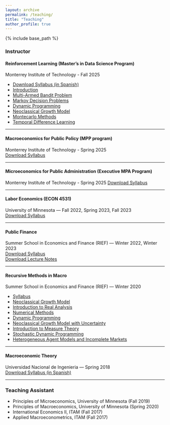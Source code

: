 ```yaml
---
layout: archive
permalink: /teaching/
title: "Teaching"
author_profile: true
---
```


{% include base_path %}

### Instructor

#### Reinforcement Learning (Master’s in Data Science Program)
<span class="coauthor">Monterrey Institute of Technology - Fall 2025</span>  
- <span class="download-link">[Download Syllabus (in Spanish)](/files/RL-Syllabus.pdf)</span>
- <span class="download-link">[Introduction](/files/Introduction-RL.pdf)</span>
- <span class="download-link">[Multi-Armed Bandit Problem](/files/BanditProblem-RL.pdf)</span>
- <span class="download-link">[Markov Decision Problems](/files/MDP-RL.pdf)</span>
- <span class="download-link">[Dynamic Programming](/files/DP-RL.pdf)</span>
- <span class="download-link">[Neoclassical Growth Model](/files/NeoclassicGrowthModel-RL.pdf)</span>
- <span class="download-link">[Montecarlo Methods](/files/Montecarlo-RL.pdf)</span>
- <span class="download-link">[Temporal Difference Learning](/files/TemporalDifference-RL.pdf)</span>

---

#### Macroeconomics for Public Policy (MPP program)
<span class="coauthor">Monterrey Institute of Technology - Spring 2025</span>  
<span class="download-link">[Download Syllabus](/files/MacroMPP.pdf)</span>

---

#### Microeconomics for Public Administration (Executive MPA Program)
<span class="coauthor">Monterrey Institute of Technology - Spring 2025</span>
<span class="download-link">[Download Syllabus](/files/MicroMPA.pdf)</span>

---

#### Labor Economics (ECON 4531)
<span class="coauthor">University of Minnesota — Fall 2022, Spring 2023, Fall 2023</span>  
<span class="download-link">[Download Syllabus](/files/1-SyllabusECON4531-Fall2023.pdf)</span>

---

#### Public Finance
<span class="coauthor">Summer School in Economics and Finance (RIEF) — Winter 2022, Winter 2023</span>  
<span class="download-link">[Download Syllabus](/files/2-Syllabus-PublicFinance-2023.pdf)</span>  
<span class="download-link">[Download Lecture Notes](/files/3-Public_Finance_Lecture_Notes_2023.pdf)</span>

---

#### Recursive Methods in Macro
<span class="coauthor">Summer School in Economics and Finance (RIEF) — Winter 2020</span>

- <span class="download-link">[Syllabus](/files/4-SyllabusRecursiveMethods.pdf)</span>
- <span class="download-link">[Neoclassical Growth Model](/files/5-NeoclassicalGrowthModel.pdf)</span>
- <span class="download-link">[Introduction to Real Analysis](/files/6-IntroductiontoRealAnalysis.pdf)</span>
- <span class="download-link">[Numerical Methods](/files/7-Introduction_to_Numerical_Methods.pdf)</span>
- <span class="download-link">[Dynamic Programming](/files/8-RecursiveRepresentation.pdf)</span>
- <span class="download-link">[Neoclassical Growth Model with Uncertainty](/files/9-NeoclassicalGrowthwithUncertainty.pdf)</span>
- <span class="download-link">[Introduction to Measure Theory](/files/10-IntroductiontoMeasureTheory.pdf)</span>
- <span class="download-link">[Stochastic Dynamic Programming](/files/11-Markov_Processes_and_Recursive_Representation.pdf)</span>
- <span class="download-link">[Heterogeneous Agent Models and Incomplete Markets](/files/12-Incomplete_Markets.pdf)</span>

---

#### Macroeconomic Theory
<span class="coauthor">Universidad Nacional de Ingenieria — Spring 2018</span>  
<span class="download-link">[Download Syllabus (in Spanish)](/files/13-SyllabusMacro2.pdf)</span>

---

### Teaching Assistant

- <span class="coauthor">Principles of Microeconomics</span>, University of Minnesota (Fall 2019)
- <span class="coauthor">Principles of Macroeconomics</span>, University of Minnesota (Spring 2020)
- <span class="coauthor">International Economics II</span>, ITAM (Fall 2017)
- <span class="coauthor">Applied Macroeconometrics</span>, ITAM (Fall 2017)